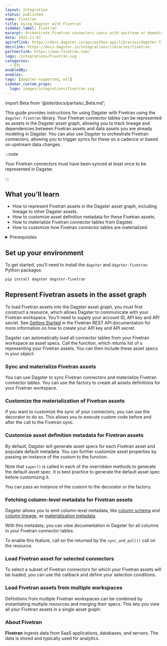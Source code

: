```yaml
---
layout: Integration
status: published
name: Fivetran
title: Using Dagster with Fivetran
sidebar_label: Fivetran
excerpt: Orchestrate Fivetran connectors syncs with upstream or downstream dependencies.
date: 2022-11-07
apireflink: https://docs.dagster.io/api/python-api/libraries/dagster-fivetran
docslink: https://docs.dagster.io/integrations/libraries/fivetran
partnerlink: https://www.fivetran.com/
logo: /integrations/Fivetran.svg
categories:
  - ETL
enabledBy:
enables:
tags: [dagster-supported, etl]
sidebar_custom_props: 
  logo: images/integrations/fivetran.svg
---
```


import Beta from '@site/docs/partials/\_Beta.md';

<Beta />

This guide provides instructions for using Dagster with Fivetran using the `dagster-fivetran` library. Your Fivetran connector tables can be represented as assets in the Dagster asset graph, allowing you to track lineage and dependencies between Fivetran assets and data assets you are already modeling in Dagster. You can also use Dagster to orchestrate Fivetran connectors, allowing you to trigger syncs for these on a cadence or based on upstream data changes.

:::note

Your Fivetran connectors must have been synced at least once to be represented in Dagster.

:::

## What you'll learn

- How to represent Fivetran assets in the Dagster asset graph, including lineage to other Dagster assets.
- How to customize asset definition metadata for these Fivetran assets.
- How to materialize Fivetran connector tables from Dagster.
- How to customize how Fivetran connector tables are materialized.

<details>
  <summary>Prerequisites</summary>

- The `dagster` and `dagster-fivetran` libraries installed in your environment
- Familiarity with asset definitions and the Dagster asset graph
- Familiarity with Dagster resources
- Familiarity with Fivetran concepts, like connectors and connector tables
- A Fivetran workspace
- A Fivetran API key and API secret. For more information, see [Getting Started](https://fivetran.com/docs/rest-api/getting-started) in the Fivetran REST API documentation.

</details>

## Set up your environment

To get started, you'll need to install the `dagster` and `dagster-fivetran` Python packages:

```bash
pip install dagster dagster-fivetran
```

## Represent Fivetran assets in the asset graph

To load Fivetran assets into the Dagster asset graph, you must first construct a <PyObject section="libraries" module="dagster_fivetran" object="FivetranWorkspace" /> resource, which allows Dagster to communicate with your Fivetran workspace. You'll need to supply your account ID, API key and API secret. See [Getting Started](https://fivetran.com/docs/rest-api/getting-started) in the Fivetran REST API documentation for more information on how to create your API key and API secret.

Dagster can automatically load all connector tables from your Fivetran workspace as asset specs. Call the <PyObject section="libraries" module="dagster_fivetran" object="load_fivetran_asset_specs" /> function, which returns list of <PyObject section="assets" module="dagster" object="AssetSpec" />s representing your Fivetran assets. You can then include these asset specs in your <PyObject section="definitions" module="dagster" object="Definitions" /> object:

<CodeExample path="docs_beta_snippets/docs_beta_snippets/integrations/fivetran/representing_fivetran_assets.py" language="python" />

### Sync and materialize Fivetran assets

You can use Dagster to sync Fivetran connectors and materialize Fivetran connector tables. You can use the <PyObject section="libraries" module="dagster_fivetran" object="build_fivetran_assets_definitions" /> factory to create all assets definitions for your Fivetran workspace.

<CodeExample path="docs_beta_snippets/docs_beta_snippets/integrations/fivetran/sync_and_materialize_fivetran_assets.py" language="python" />

### Customize the materialization of Fivetran assets

If you want to customize the sync of your connectors, you can use the <PyObject section="libraries" module="dagster_fivetran" object="fivetran_assets" /> decorator to do so. This allows you to execute custom code before and after the call to the Fivetran sync.

<CodeExample path="docs_beta_snippets/docs_beta_snippets/integrations/fivetran/customize_fivetran_asset_defs.py" language="python" />

### Customize asset definition metadata for Fivetran assets

By default, Dagster will generate asset specs for each Fivetran asset and populate default metadata. You can further customize asset properties by passing an instance of the custom <PyObject section="libraries" module="dagster_fivetran" object="DagsterFivetranTranslator" /> to the <PyObject section="libraries" module="dagster_fivetran" object="load_fivetran_asset_specs" /> function.

<CodeExample path="docs_beta_snippets/docs_beta_snippets/integrations/fivetran/customize_fivetran_translator_asset_spec.py" language="python" />

Note that `super()` is called in each of the overridden methods to generate the default asset spec. It is best practice to generate the default asset spec before customizing it.

You can pass an instance of the custom <PyObject section="libraries" module="dagster_fivetran" object="DagsterFivetranTranslator" /> to the <PyObject section="libraries" module="dagster_fivetran" object="fivetran_assets" /> decorator or the <PyObject section="libraries" module="dagster_fivetran" object="build_fivetran_assets_definitions" /> factory.

### Fetching column-level metadata for Fivetran assets

Dagster allows you to emit column-level metadata, like [column schema](/guides/build/assets/metadata-and-tags/index.md#standard-metadata-types) and [column lineage](/guides/build/assets/metadata-and-tags/index.md#column-lineage), as [materialization metadata](/guides/build/assets/metadata-and-tags/index.md#runtime-metadata).

With this metadata, you can view documentation in Dagster for all columns in your Fivetran connector tables.

To enable this feature, call <PyObject section="libraries" object="fivetran_event_iterator.FivetranEventIterator.fetch_column_metadata" module="dagster_fivetran" displayText="fetch_column_metadata()" /> on the <PyObject section="libraries" object="fivetran_event_iterator.FivetranEventIterator" module="dagster_fivetran" /> returned by the `sync_and_poll()` call on the <PyObject section="libraries" module="dagster_fivetran" object="FivetranWorkspace" /> resource.

<CodeExample path="docs_beta_snippets/docs_beta_snippets/integrations/fivetran/fetch_column_metadata_fivetran_assets.py" language="python" />

### Load Fivetran asset for selected connectors

To select a subset of Fivetran connectors for which your Fivetran assets will be loaded, you can use the <PyObject section="libraries" module="dagster_fivetran" object="ConnectorSelectorFn" /> callback and define your selection conditions. 

<CodeExample path="docs_beta_snippets/docs_beta_snippets/integrations/fivetran/select_fivetran_connectors.py" language="python" />

### Load Fivetran assets from multiple workspaces

Definitions from multiple Fivetran workspaces can be combined by instantiating multiple <PyObject section="libraries" module="dagster_fivetran" object="FivetranWorkspace" /> resources and merging their specs. This lets you view all your Fivetran assets in a single asset graph:

<CodeExample path="docs_beta_snippets/docs_beta_snippets/integrations/fivetran/multiple_fivetran_workspaces.py" language="python" />

### About Fivetran

**Fivetran** ingests data from SaaS applications, databases, and servers. The data is stored and typically used for analytics.
